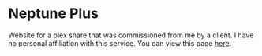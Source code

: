 # Neptune Plus
Website for a plex share that was commissioned from me by a client. I have no personal affiliation with this service.
You can view this page [here](https://neptune.plus).
